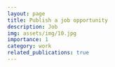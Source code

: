 ```yaml
---
layout: page
title: Publish a job opportunity
description: Job
img: assets/img/10.jpg
importance: 1
category: work
related_publications: true
---
```

